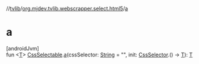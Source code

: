 //[tvlib](../../index.md)/[org.mjdev.tvlib.webscrapper.select.html5](index.md)/[a](a.md)

# a

[androidJvm]\
fun &lt;[T](a.md)&gt; [CssSelectable](../org.mjdev.tvlib.webscrapper.select/-css-selectable/index.md).[a](a.md)(cssSelector: [String](https://kotlinlang.org/api/latest/jvm/stdlib/kotlin/-string/index.html) = &quot;&quot;, init: [CssSelector](../org.mjdev.tvlib.webscrapper.select/-css-selector/index.md).() -&gt; [T](a.md)): [T](a.md)
